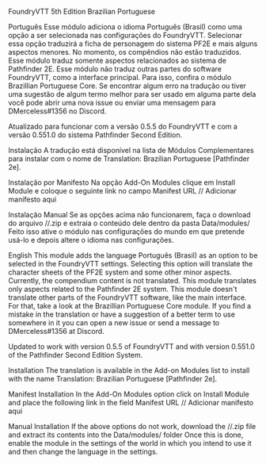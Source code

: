 FoundryVTT 5th Edition Brazilian Portuguese

Português
Esse módulo adiciona o idioma Português (Brasil) como uma opção a ser selecionada nas configurações do FoundryVTT. Selecionar essa opção traduzirá a ficha de personagem do sistema PF2E e mais alguns aspectos menores. No momento, os compêndios não estão traduzidos.
Esse módulo traduz somente aspectos relacionados ao sistema de Pathfinder 2E. Esse módulo não traduz outras partes do software FoundryVTT, como a interface principal. Para isso, confira o módulo Brazillian Portuguese Core.
Se encontrar algum erro na tradução ou tiver uma sugestão de algum termo melhor para ser usado em alguma parte dela você pode abrir uma nova issue ou enviar uma mensagem para DMerceless#1356 no Discord.

Atualizado para funcionar com a versão 0.5.5 do FoundryVTT e com a versão 0.551.0 do sistema Pathfinder Second Edition.


Instalação
A tradução está disponível na lista de Módulos Complementares para instalar com o nome de Translation: Brazilian Portuguese [Pathfinder 2e].

Instalação por Manifesto
Na opção Add-On Modules clique em Install Module e coloque o seguinte link no campo Manifest URL
// Adicionar manifesto aqui

Instalação Manual
Se as opções acima não funcionarem, faça o download do arquivo //.zip e extraia o conteúdo dele dentro da pasta Data/modules/
Feito isso ative o módulo nas configurações do mundo em que pretende usá-lo e depois altere o idioma nas configurações.


English
This module adds the language Português (Brasil) as an option to be selected in the FoundryVTT settings. Selecting this option will translate the character sheets of the PF2E system and some other minor aspects. Currently, the compendium content is not translated.
This module translates only aspects related to the Pathfinder 2E system. This module doesn't translate other parts of the FoundryVTT software, like the main interface. For that, take a look at the Brazillian Portuguese Core module.
If you find a mistake in the translation or have a suggestion of a better term to use somewhere in it you can open a new issue or send a message to DMerceless#1356 at Discord.

Updated to work with version 0.5.5 of FoundryVTT and with version 0.551.0 of the Pathfinder Second Edition System.


Installation
The translation is available in the Add-on Modules list to install with the name Translation: Brazilian Portuguese [Pathfinder 2e].

Manifest Installation
In the Add-On Modules option click on Install Module and place the following link in the field Manifest URL
// Adicionar manifesto aqui

Manual Installation
If the above options do not work, download the //.zip file and extract its contents into the Data/modules/ folder
Once this is done, enable the module in the settings of the world in which you intend to use it and then change the language in the settings.